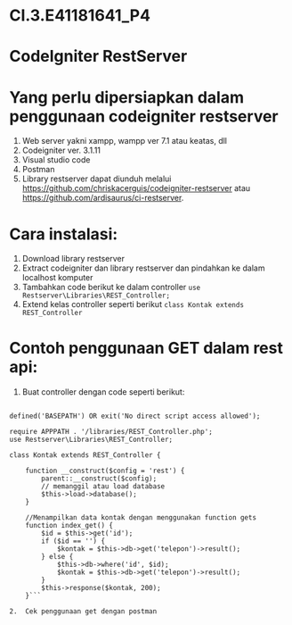# CI.3.E41181641_P4
 
# CodeIgniter RestServer

# Yang perlu dipersiapkan dalam penggunaan codeigniter restserver
1.	Web server yakni xampp, wampp ver 7.1 atau keatas, dll
2.	Codeigniter ver. 3.1.11
3.	Visual studio code
4.	Postman 
5.	Library restserver dapat diunduh melalui https://github.com/chriskacerguis/codeigniter-restserver atau https://github.com/ardisaurus/ci-restserver.

# Cara instalasi:
1. Download library restserver
2. Extract codeigniter dan library restserver dan pindahkan ke dalam localhost komputer
3. Tambahkan code berikut ke dalam controller
```use Restserver\Libraries\REST_Controller;```
4. Extend kelas  controller seperti berikut
```class Kontak extends REST_Controller```

# Contoh penggunaan GET dalam rest api:
1.	Buat controller dengan code seperti berikut:
```<?php

defined('BASEPATH') OR exit('No direct script access allowed');

require APPPATH . '/libraries/REST_Controller.php';
use Restserver\Libraries\REST_Controller;

class Kontak extends REST_Controller {

    function __construct($config = 'rest') {
        parent::__construct($config);
        // memanggil atau load database
        $this->load->database();
    }

    //Menampilkan data kontak dengan menggunakan function gets
    function index_get() {
        $id = $this->get('id');
        if ($id == '') {
            $kontak = $this->db->get('telepon')->result();
        } else {
            $this->db->where('id', $id);
            $kontak = $this->db->get('telepon')->result();
        }
        $this->response($kontak, 200);
    }```

2.	Cek penggunaan get dengan postman


  
